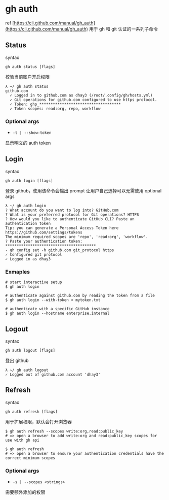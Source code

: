# gh auth

ref
[https://cli.github.com/manual/gh_auth](https://cli.github.com/manual/gh_auth)
用于 gh 和 git 认证的一系列子命令

## Status
syntax
```
gh auth status [flags]
```
校验当前账户开启权限
```
λ ~/ gh auth status
github.com
  ✓ Logged in to github.com as dhay3 (/root/.config/gh/hosts.yml)
  ✓ Git operations for github.com configured to use https protocol.
  ✓ Token: ghp_************************************
  ✓ Token scopes: read:org, repo, workflow
```
### Optional args

- `-t | --show-token`

显示明文的 auth token
## Login
syntax
```
gh auth login [flags]
```
登录 github，使用该命令会输出 prompt 让用户自己选择可以无需使用 optional args
```
λ ~/ gh auth login
? What account do you want to log into? GitHub.com
? What is your preferred protocol for Git operations? HTTPS
? How would you like to authenticate GitHub CLI? Paste an authentication token
Tip: you can generate a Personal Access Token here https://github.com/settings/tokens
The minimum required scopes are 'repo', 'read:org', 'workflow'.
? Paste your authentication token: ****************************************
- gh config set -h github.com git_protocol https
✓ Configured git protocol
✓ Logged in as dhay3
```
### Exmaples
```
# start interactive setup
$ gh auth login

# authenticate against github.com by reading the token from a file
$ gh auth login --with-token < mytoken.txt

# authenticate with a specific GitHub instance
$ gh auth login --hostname enterprise.internal
```
## Logout
syntax
```
gh auth logout [flags]
```
登出 github
```
λ ~/ gh auth logout
✓ Logged out of github.com account 'dhay3'
```
## Refresh
syntax
```
gh auth refresh [flags]
```
用于扩展权限，默认会打开浏览器
```
$ gh auth refresh --scopes write:org,read:public_key
# => open a browser to add write:org and read:public_key scopes for use with gh api

$ gh auth refresh
# => open a browser to ensure your authentication credentials have the correct minimum scopes
```
### Optional args

- `-s | --scopes <strings>`

需要额外添加的权限
